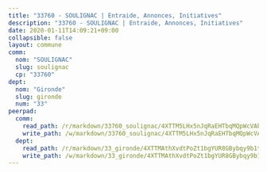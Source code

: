 ```yaml
---
title: "33760 - SOULIGNAC | Entraide, Annonces, Initiatives"
description: "33760 - SOULIGNAC | Entraide, Annonces, Initiatives"
date: 2020-01-11T14:09:21+09:00
collapsible: false
layout: commune
comm:
  nom: "SOULIGNAC"
  slug: soulignac
  cp: "33760"
dept:
  nom: "Gironde"
  slug: gironde
  num: "33"
peerpad:
  comm:
    read_path: /r/markdown/33760_soulignac/4XTTM5LHx5nJqRaEHTbqMQpWcVAbues7UnEBRmc789uGhBLmp
    write_path: /w/markdown/33760_soulignac/4XTTM5LHx5nJqRaEHTbqMQpWcVAbues7UnEBRmc789uGhBLmp-K3TgUQpHZuL3Xa9CkP6qSTVc1vTFez4wo2pC8jSfGqvCFHADpSk52niwqJ68qGL8s54jvbPmP598Dza3BkkjsFBTmwHbNkbeJq8uaGoYwXRc1JKSYv28rBnp5LuDk2HxzbUBcdra
  dept:
    read_path: /r/markdown/33_gironde/4XTTMAthXvdtPoZt1bgYUR8GBybqy9b1tLUaaKDw5iKj57LRt
    write_path: /w/markdown/33_gironde/4XTTMAthXvdtPoZt1bgYUR8GBybqy9b1tLUaaKDw5iKj57LRt-K3TgU8ogmN5s8hbKrZhkV9P1KQiFepNWXjoYRvdMTW1jt7eRXTmrjG677tN9mcUTsALjzYGgb8mvcrYPJn2Jd8cTiBmF9aZcbgdcQL1kzCPJnSf6X8tpEcGPdTr5qT6cQqEpt6oQ
---
```


